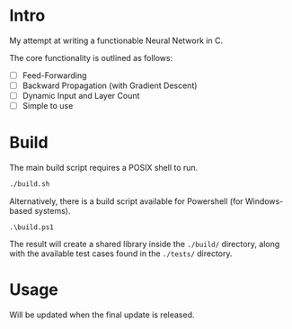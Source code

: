
# Intro

My attempt at writing a functionable Neural Network in C.

The core functionality is outlined as follows:
- [ ] Feed-Forwarding
- [ ] Backward Propagation (with Gradient Descent)
- [ ] Dynamic Input and Layer Count
- [ ] Simple to use

# Build

The main build script requires a POSIX shell to run.

```sh
./build.sh
```

Alternatively, there is a build script available for Powershell (for Windows-based systems).

```pwsh
.\build.ps1
```

The result will create a shared library inside the `./build/` directory,
along with the available test cases found in the `./tests/` directory.

# Usage

Will be updated when the final update is released.
